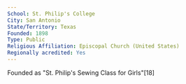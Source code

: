 ```yaml
---
School: St. Philip's College
City: San Antonio
State/Territory: Texas
Founded: 1898
Type: Public
Religious Affiliation: Episcopal Church (United States)
Regionally acredited: Yes
---
```

Founded as "St. Philip's Sewing Class for Girls"[18]